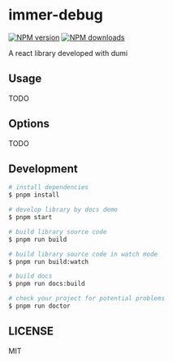 # immer-debug

[![NPM version](https://img.shields.io/npm/v/immer-debug.svg?style=flat)](https://npmjs.org/package/immer-debug)
[![NPM downloads](http://img.shields.io/npm/dm/immer-debug.svg?style=flat)](https://npmjs.org/package/immer-debug)

A react library developed with dumi

## Usage

TODO

## Options

TODO

## Development

```bash
# install dependencies
$ pnpm install

# develop library by docs demo
$ pnpm start

# build library source code
$ pnpm run build

# build library source code in watch mode
$ pnpm run build:watch

# build docs
$ pnpm run docs:build

# check your project for potential problems
$ pnpm run doctor
```

## LICENSE

MIT
